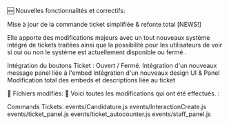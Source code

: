 🆕 Nouvelles fonctionnalités et correctifs:

Mise à jour de la commande ticket simplifiée & refonte total [NEWS!]

Elle apporte des modifications majeurs avec un tout nouveaux système intégré de tickets traitées ainsi que la possibilité pour les utilisateurs de voir si oui ou non le système est actuellement disponible ou fermé .

Intégration du boutons Ticket : Ouvert / Fermé.
Intégration d'un nouveaux message panel liée à l'embed
Intégration d'un nouveaux design UI & Panel
Modification total des embeds et descriptions liée au ticket


📂 Fichiers modifiés:
🔹 Voici toutes les modifications qui ont été effectués. :

Commands Tickets.
events/Candidature.js
events/InteractionCreate.js
events/ticket_panel.js
events/ticket_autocounter.js
events/staff_panel.js
